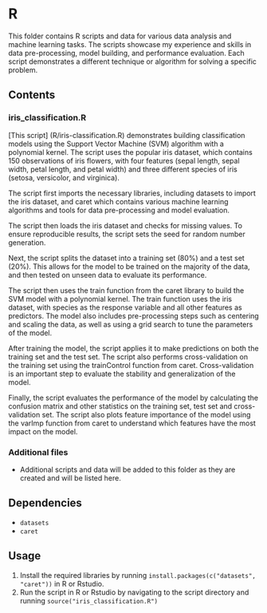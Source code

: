 # R
This folder contains R scripts and data for various data analysis and machine learning tasks. The scripts showcase my experience and skills in data pre-processing, model building, and performance evaluation. Each script demonstrates a different technique or algorithm for solving a specific problem.

## Contents

### iris_classification.R
[This script] (R/iris-classification.R) demonstrates building classification models using the Support Vector Machine (SVM) algorithm with a polynomial kernel. The script uses the popular iris dataset, which contains 150 observations of iris flowers, with four features (sepal length, sepal width, petal length, and petal width) and three different species of iris (setosa, versicolor, and virginica).

The script first imports the necessary libraries, including datasets to import the iris dataset, and caret which contains various machine learning algorithms and tools for data pre-processing and model evaluation.

The script then loads the iris dataset and checks for missing values. To ensure reproducible results, the script sets the seed for random number generation.

Next, the script splits the dataset into a training set (80%) and a test set (20%). This allows for the model to be trained on the majority of the data, and then tested on unseen data to evaluate its performance.

The script then uses the train function from the caret library to build the SVM model with a polynomial kernel. The train function uses the iris dataset, with species as the response variable and all other features as predictors. The model also includes pre-processing steps such as centering and scaling the data, as well as using a grid search to tune the parameters of the model.

After training the model, the script applies it to make predictions on both the training set and the test set. The script also performs cross-validation on the training set using the trainControl function from caret. Cross-validation is an important step to evaluate the stability and generalization of the model.

Finally, the script evaluates the performance of the model by calculating the confusion matrix and other statistics on the training set, test set and cross-validation set. The script also plots feature importance of the model using the varImp function from caret to understand which features have the most impact on the model.

### Additional files
- Additional scripts and data will be added to this folder as they are created and will be listed here.

## Dependencies
- `datasets`
- `caret`

## Usage
1. Install the required libraries by running `install.packages(c("datasets", "caret"))` in R or Rstudio.
2. Run the script in R or Rstudio by navigating to the script directory and running `source("iris_classification.R")`